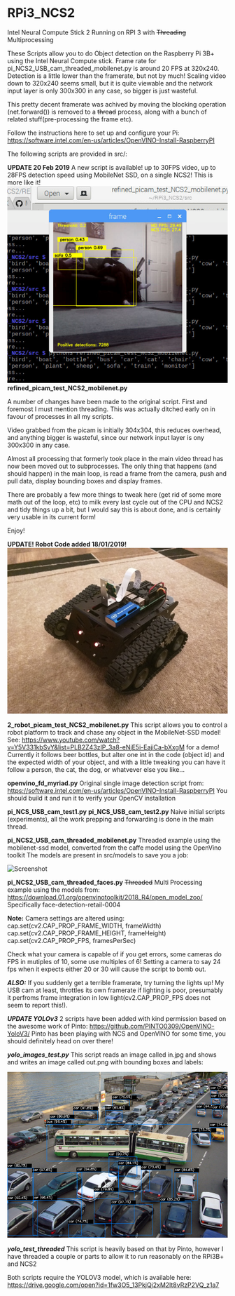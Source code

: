 # RPi3_NCS2
Intel Neural Compute Stick 2 Running on RPI 3 with ~~Threading~~ Multiprocessing

These Scripts allow you to do Object detection on the Raspberry Pi 3B+ using the Intel Neural Compute stick.
Frame rate for pi_NCS2_USB_cam_threaded_mobilenet.py is around 20 FPS at 320x240. Detection is a little lower than the framerate, but not by much!
Scaling video down to 320x240 seems small, but it is quite viewable and the network input layer is only 300x300 in any case, so bigger is just wasteful.

This pretty decent framerate was achived by moving the blocking operation (net.forward()) is removed to a ~~thread~~ process, along with a bunch of related stuff(pre-processing the frame etc).

Follow the instructions here to set up and configure your Pi:
https://software.intel.com/en-us/articles/OpenVINO-Install-RaspberryPI

The following scripts are provided in src/:

**UPDATE 20 Feb 2019** 
A new script is available! up to 30FPS video, up to 28FPS detection speed using MobileNet SSD, on a single NCS2! This is more like it!
![Screenshot](media/warp-speed.png)
**refined_picam_test_NCS2_mobilenet.py**

A number of changes have been made to the original script.
First and foremost I must mention threading. This was actually ditched early on in favour of processes in all my scripts.

Video grabbed from the picam is initially 304x304, this reduces overhead, and anything bigger is wasteful, since our network input layer is ony 300x300 in any case.

Almost all processing that formerly took place in the main video thread has now been moved out to subprocesses. The only thing that happens (and should happen) in the main loop, is read a frame from the camera, push and pull data, display bounding boxes and display frames.

There are probably a few more things to tweak here (get rid of some more math out of the loop, etc) to milk every last cycle out of the CPU and NCS2 and tidy things up a bit, but I would say this is about done, and is certainly very usable in its current form!

Enjoy!



**UPDATE! Robot Code added 18/01/2019!**
![Screenshot](media/robot.jpg)

**2_robot_picam_test_NCS2_mobilenet.py**
This script allows you to control a robot platform to track and chase any object in the MobileNet-SSD model!
See: https://www.youtube.com/watch?v=Y5V331kbSvY&list=PLB2Z43zIP_3a8-eNjE5i-EajiCa-bXxgM for a demo!
Currently it follows beer bottles, but alter one int in the code (object id) and the expected width of your object, and with a little tweaking you can have it follow a person, the cat, the dog, or whatvever else you like...


**openvino_fd_myriad.py**
Original single image detection script from: https://software.intel.com/en-us/articles/OpenVINO-Install-RaspberryPI
You should build it and run it to verify your OpenCV installation

**pi_NCS_USB_cam_test1.py**
**pi_NCS_USB_cam_test2.py**
Naive initial scripts (experiments), all the work prepping and forwarding is done in the main thread.

**pi_NCS2_USB_cam_threaded_mobilenet.py**
Threaded example using the mobilenet-ssd model, converted from the caffe model using the OpenVino toolkit
The models are present in src/models to save you a job:

![Screenshot](media/mobilenetSSD.gif)

**pi_NCS2_USB_cam_threaded_faces.py**
~~Threaded~~ Multi Processing example using the models from: https://download.01.org/openvinotoolkit/2018_R4/open_model_zoo/
Specifically face-detection-retail-0004

**Note:**
Camera settings are altered using:
cap.set(cv2.CAP_PROP_FRAME_WIDTH, frameWidth)
cap.set(cv2.CAP_PROP_FRAME_HEIGHT, frameHeight)
cap.set(cv2.CAP_PROP_FPS, framesPerSec)

Check what your camera is capable of if you get errors, some cameras do FPS in mutiples of 10, some use multiples of 6!
Setting a camera to say 24 fps when it expects either 20 or 30 will cause the script to bomb out.

***ALSO:***
If you suddenly get a terrible framerate, try turning the lights up! My USB cam at least, throttles its own framerate if lighting is poor, presumably it perfroms frame integration in low light(cv2.CAP_PROP_FPS does not seem to report this!).


***UPDATE YOLOv3***
2 scripts have been added with kind permission based on the awesome work of Pinto: https://github.com/PINTO0309/OpenVINO-YoloV3/
Pinto has been playing with NCS and OpenVINO for some time, you should definitely head on over there!

***yolo_images_test.py***
This script reads an image called in.jpg and shows and writes an image called out.png with bounding boxes and labels:

![Screenshot](media/cars.png)

***yolo_test_threaded***
This script is heavily based on that by Pinto, however I have threaded a couple or parts to allow it to run reasonably on the RPi3B+ and NCS2

Both scripts require the YOLOV3 model, which is available here:
https://drive.google.com/open?id=1fw3O5_13PkjQj2xM2lt8vRzP2VQ_z1a7

